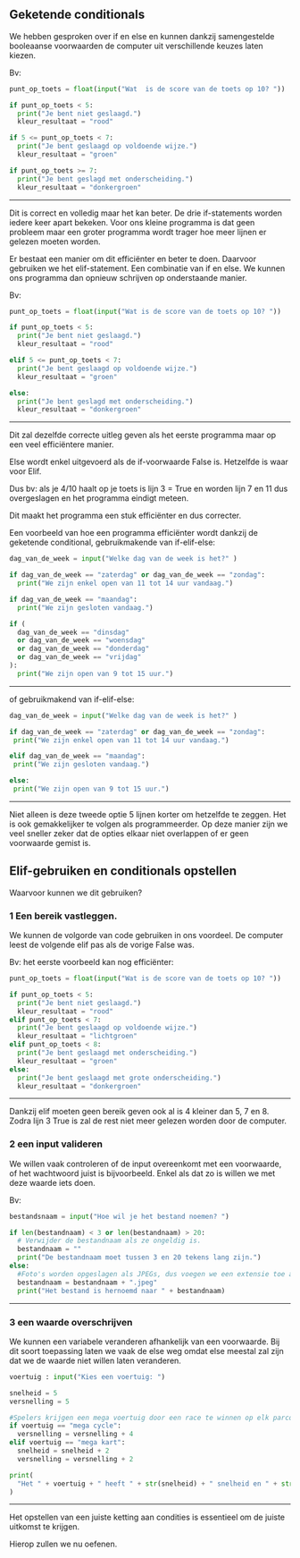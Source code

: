 ## Geketende conditionals
We hebben gesproken over if en else en kunnen dankzij samengestelde booleaanse voorwaarden de computer uit verschillende keuzes laten kiezen. 

Bv:
```python
punt_op_toets = float(input("Wat  is de score van de toets op 10? "))

if punt_op_toets < 5:
  print("Je bent niet geslaagd.")
  kleur_resultaat = "rood"

if 5 <= punt_op_toets < 7:
  print("Je bent geslaagd op voldoende wijze.")
  kleur_resultaat = "groen"

if punt_op_toets >= 7:
  print("Je bent geslagd met onderscheiding.")
  kleur_resultaat = "donkergroen"
```
---
Dit is correct en volledig maar het kan beter. De drie if-statements worden iedere keer apart bekeken. Voor ons kleine programma is dat geen probleem maar een groter programma wordt trager hoe meer lijnen er gelezen moeten worden.

Er bestaat een manier om dit efficiënter en beter te doen. Daarvoor gebruiken we het elif-statement. Een combinatie van if en else. We kunnen ons programma dan opnieuw schrijven op onderstaande manier.

Bv:
```python
punt_op_toets = float(input("Wat is de score van de toets op 10? "))

if punt_op_toets < 5:
  print("Je bent niet geslaagd.")
  kleur_resultaat = "rood"

elif 5 <= punt_op_toets < 7:
  print("Je bent geslaagd op voldoende wijze.")
  kleur_resultaat = "groen"

else:
  print("Je bent geslagd met onderscheiding.")
  kleur_resultaat = "donkergroen"
```
---
Dit zal dezelfde correcte uitleg geven als het eerste programma maar op een veel efficiëntere manier.

Else wordt enkel uitgevoerd als de if-voorwaarde False is. Hetzelfde is waar voor Elif.

Dus bv: als je 4/10 haalt op je toets is lijn 3 = True en worden lijn 7 en 11 dus overgeslagen en het programma eindigt meteen.

Dit maakt het programma een stuk efficiënter en dus correcter.

Een voorbeeld van hoe een programma efficiënter wordt dankzij de geketende conditional, gebruikmakende van if-elif-else: 

```python
dag_van_de_week = input("Welke dag van de week is het?" )

if dag_van_de_week == "zaterdag" or dag_van_de_week == "zondag":
  print("We zijn enkel open van 11 tot 14 uur vandaag.")

if dag_van_de_week == "maandag":
  print("We zijn gesloten vandaag.")

if (
  dag_van_de_week == "dinsdag"
  or dag_van_de_week == "woensdag"
  or dag_van_de_week == "donderdag"
  or dag_van_de_week == "vrijdag"
):
  print("We zijn open van 9 tot 15 uur.")
```
---
 of gebruikmakend van if-elif-else:

 ```python
dag_van_de_week = input("Welke dag van de week is het?" )

if dag_van_de_week == "zaterdag" or dag_van_de_week == "zondag":
  print("We zijn enkel open van 11 tot 14 uur vandaag.")

elif dag_van_de_week == "maandag":
  print("We zijn gesloten vandaag.")

else:
  print("We zijn open van 9 tot 15 uur.")
```
---
Niet alleen is deze tweede optie 5 lijnen korter om hetzelfde te zeggen. Het is ook gemakkelijker te volgen als programmeerder. Op deze manier zijn we veel sneller zeker dat de opties elkaar niet overlappen of er geen voorwaarde gemist is.

## Elif-gebruiken en conditionals opstellen
Waarvoor kunnen we dit gebruiken?

### 1 Een bereik vastleggen.

We kunnen de volgorde van code gebruiken in ons voordeel. De computer leest de volgende elif pas als de vorige False was.

Bv: het eerste voorbeeld kan nog efficiënter:

```python
punt_op_toets = float(input("Wat is de score van de toets op 10? "))

if punt_op_toets < 5:
  print("Je bent niet geslaagd.")
  kleur_resultaat = "rood"
elif punt_op_toets < 7:
  print("Je bent geslaagd op voldoende wijze.")
  kleur_resultaat = "lichtgroen"
elif punt_op_toets < 8:
  print("Je bent geslaagd met onderscheiding.")
  kleur_resultaat = "groen"
else:
  print("Je bent geslaagd met grote onderscheiding.")
  kleur_resultaat = "donkergroen"
```
---
Dankzij elif moeten geen bereik geven ook al is 4 kleiner dan 5, 7 en 8. Zodra lijn 3 True is zal de rest niet meer gelezen worden door de computer. 

### 2 een input valideren
We willen vaak controleren of de input overeenkomt met een voorwaarde, of het wachtwoord juist is bijvoorbeeld. Enkel als dat zo is willen we met deze waarde iets doen.

Bv: 
```python
bestandsnaam = input("Hoe wil je het bestand noemen? ")

if len(bestandnaam) < 3 or len(bestandnaam) > 20:
  # Verwijder de bestandnaam als ze ongeldig is.
  bestandnaam = ""
  print("De bestandnaam moet tussen 3 en 20 tekens lang zijn.")
else:
  #Foto's worden opgeslagen als JPEGs, dus voegen we een extensie toe aan het bestand.
  bestandnaam = bestandnaam + ".jpeg"
  print("Het bestand is hernoemd naar " + bestandnaam)
```
---
### 3 een waarde overschrijven
We kunnen een variabele veranderen afhankelijk van een voorwaarde. Bij dit soort toepassing laten we vaak de else weg omdat else meestal zal zijn dat we de waarde niet willen laten veranderen. 
```python
voertuig : input("Kies een voertuig: ")

snelheid = 5
versnelling = 5

#Spelers krijgen een mega voertuig door een race te winnen op elk parcour.
if voertuig == "mega cycle":
  versnelling = versnelling + 4
elif voertuig == "mega kart":
  snelheid = snelheid + 2
  versnelling = versnelling + 2

print(
  "Het " + voertuig + " heeft " + str(snelheid) + " snelheid en " + str(versnelling) + " versnelling."
)
```
---
Het opstellen van een juiste ketting aan condities is essentieel om de juiste uitkomst te krijgen.

Hierop zullen we nu oefenen.